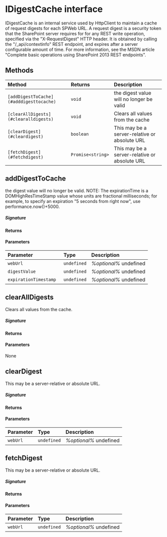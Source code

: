 # IDigestCache interface

IDigestCache is an internal service used by HttpClient to maintain a cache of request digests 
for each SPWeb URL. A request digest is a security token that the SharePoint server requires for 
for any REST write operation, specified via the "X-RequestDigest" HTTP header. It is obtained 
by calling the "/_api/contextinfo" REST endpoint, and expires after a server configurable amount 
of time. For more information, see the MSDN article 
"Complete basic operations using SharePoint 2013 REST endpoints".






## Methods

| Method	   |  Returns	| Description|
|:-------------|:-------|:-----------|
|`[addDigestToCache](#adddigesttocache)`      | ` void `| the digest value will no longer be valid |
|`[clearAllDigests](#clearalldigests)`      | ` void `| Clears all values from the cache |
|`[clearDigest](#cleardigest)`      | ` boolean `| This may be a server-relative or absolute URL |
|`[fetchDigest](#fetchdigest)`      | ` Promise<string> `| This may be a server-relative or absolute URL |



## addDigestToCache

the digest value will no longer be valid. 
NOTE: The expirationTime is a DOMHighResTimeStamp value whose units are 
fractional milliseconds; for example, to specify an expiration 
"5 seconds from right now", use performance.now()+5000.

##### Signature

#### Returns

#### Parameters


| Parameter	   | Type    | Description |
|:-------------|:---------------|:------------|
| `webUrl `    | `undefined` | _%optional%_ undefined |
| `digestValue `    | `undefined` | _%optional%_ undefined |
| `expirationTimestamp `    | `undefined` | _%optional%_ undefined |


## clearAllDigests

Clears all values from the cache.

##### Signature

#### Returns

#### Parameters
None


## clearDigest

This may be a server-relative or absolute URL.

##### Signature

#### Returns

#### Parameters


| Parameter	   | Type    | Description |
|:-------------|:---------------|:------------|
| `webUrl `    | `undefined` | _%optional%_ undefined |


## fetchDigest

This may be a server-relative or absolute URL.

##### Signature

#### Returns

#### Parameters


| Parameter	   | Type    | Description |
|:-------------|:---------------|:------------|
| `webUrl `    | `undefined` | _%optional%_ undefined |

